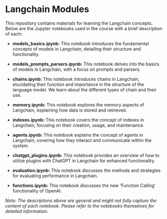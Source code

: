 # Langchain Modules

This repository contains materials for learning the Langchain concepts. Below are the Jupyter notebooks used in the course with a brief description of each:

- **models_basics.ipynb:** This notebook introduces the fundamental concepts of models in Langchain, detailing their structure and functionality.

- **models_prompts_parsers.ipynb:** This notebook delves into the basics of models in Langchain, with a focus on prompts and parsers.

- **chains.ipynb:** This notebook introduces chains in Langchain, elucidating their function and importance in the structure of the language model. We learn about the different types of chain and their use.

- **memory.ipynb:** This notebook explores the memory aspects of Langchain, explaining how data is stored and retrieved.

- **indexes.ipynb:** This notebook covers the concept of indexes in Langchain, focusing on their creation, usage, and maintenance.

- **agents.ipynb:** This notebook explains the concept of agents in Langchain, covering how they interact and communicate within the system.

- **chatgpt_plugins.ipynb:** This notebook provides an overview of how to utilize plugins with ChatGPT in Langchain for enhanced functionality.

- **evaluation.ipynb:** This notebook discusses the methods and strategies for evaluating performance in Langchain.

- **functions.ipynb:** This notebook discusses the new 'Function Calling' functionality of OpenAI.

_Note: The descriptions above are general and might not fully capture the content of each notebook. Please refer to the notebooks themselves for detailed information._
